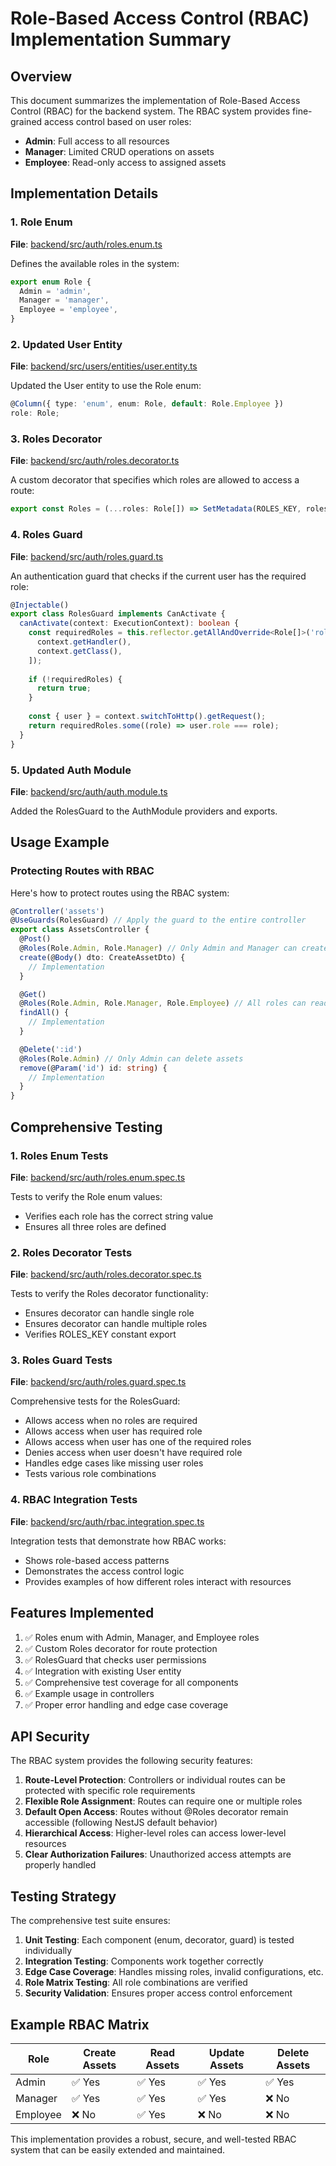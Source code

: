 # Role-Based Access Control (RBAC) Implementation Summary

## Overview
This document summarizes the implementation of Role-Based Access Control (RBAC) for the backend system. The RBAC system provides fine-grained access control based on user roles:
- **Admin**: Full access to all resources
- **Manager**: Limited CRUD operations on assets
- **Employee**: Read-only access to assigned assets

## Implementation Details

### 1. Role Enum
**File**: [backend/src/auth/roles.enum.ts](file://c:\Users\k-aliyu\Documents\GitHub\ManageAssets\backend\src\auth\roles.enum.ts)

Defines the available roles in the system:
```typescript
export enum Role {
  Admin = 'admin',
  Manager = 'manager',
  Employee = 'employee',
}
```

### 2. Updated User Entity
**File**: [backend/src/users/entities/user.entity.ts](file://c:\Users\k-aliyu\Documents\GitHub\ManageAssets\backend\src\users\entities\user.entity.ts)

Updated the User entity to use the Role enum:
```typescript
@Column({ type: 'enum', enum: Role, default: Role.Employee })
role: Role;
```

### 3. Roles Decorator
**File**: [backend/src/auth/roles.decorator.ts](file://c:\Users\k-aliyu\Documents\GitHub\ManageAssets\backend\src\auth\roles.decorator.ts)

A custom decorator that specifies which roles are allowed to access a route:
```typescript
export const Roles = (...roles: Role[]) => SetMetadata(ROLES_KEY, roles);
```

### 4. Roles Guard
**File**: [backend/src/auth/roles.guard.ts](file://c:\Users\k-aliyu\Documents\GitHub\ManageAssets\backend\src\auth\roles.guard.ts)

An authentication guard that checks if the current user has the required role:
```typescript
@Injectable()
export class RolesGuard implements CanActivate {
  canActivate(context: ExecutionContext): boolean {
    const requiredRoles = this.reflector.getAllAndOverride<Role[]>('roles', [
      context.getHandler(),
      context.getClass(),
    ]);
    
    if (!requiredRoles) {
      return true;
    }
    
    const { user } = context.switchToHttp().getRequest();
    return requiredRoles.some((role) => user.role === role);
  }
}
```

### 5. Updated Auth Module
**File**: [backend/src/auth/auth.module.ts](file://c:\Users\k-aliyu\Documents\GitHub\ManageAssets\backend\src\auth\auth.module.ts)

Added the RolesGuard to the AuthModule providers and exports.

## Usage Example

### Protecting Routes with RBAC
Here's how to protect routes using the RBAC system:

```typescript
@Controller('assets')
@UseGuards(RolesGuard) // Apply the guard to the entire controller
export class AssetsController {
  @Post()
  @Roles(Role.Admin, Role.Manager) // Only Admin and Manager can create assets
  create(@Body() dto: CreateAssetDto) {
    // Implementation
  }

  @Get()
  @Roles(Role.Admin, Role.Manager, Role.Employee) // All roles can read assets
  findAll() {
    // Implementation
  }

  @Delete(':id')
  @Roles(Role.Admin) // Only Admin can delete assets
  remove(@Param('id') id: string) {
    // Implementation
  }
}
```

## Comprehensive Testing

### 1. Roles Enum Tests
**File**: [backend/src/auth/roles.enum.spec.ts](file://c:\Users\k-aliyu\Documents\GitHub\ManageAssets\backend\src\auth\roles.enum.spec.ts)

Tests to verify the Role enum values:
- Verifies each role has the correct string value
- Ensures all three roles are defined

### 2. Roles Decorator Tests
**File**: [backend/src/auth/roles.decorator.spec.ts](file://c:\Users\k-aliyu\Documents\GitHub\ManageAssets\backend\src\auth\roles.decorator.spec.ts)

Tests to verify the Roles decorator functionality:
- Ensures decorator can handle single role
- Ensures decorator can handle multiple roles
- Verifies ROLES_KEY constant export

### 3. Roles Guard Tests
**File**: [backend/src/auth/roles.guard.spec.ts](file://c:\Users\k-aliyu\Documents\GitHub\ManageAssets\backend\src\auth\roles.guard.spec.ts)

Comprehensive tests for the RolesGuard:
- Allows access when no roles are required
- Allows access when user has required role
- Allows access when user has one of the required roles
- Denies access when user doesn't have required role
- Handles edge cases like missing user roles
- Tests various role combinations

### 4. RBAC Integration Tests
**File**: [backend/src/auth/rbac.integration.spec.ts](file://c:\Users\k-aliyu\Documents\GitHub\ManageAssets\backend\src\auth\rbac.integration.spec.ts)

Integration tests that demonstrate how RBAC works:
- Shows role-based access patterns
- Demonstrates the access control logic
- Provides examples of how different roles interact with resources

## Features Implemented

1. ✅ Roles enum with Admin, Manager, and Employee roles
2. ✅ Custom Roles decorator for route protection
3. ✅ RolesGuard that checks user permissions
4. ✅ Integration with existing User entity
5. ✅ Comprehensive test coverage for all components
6. ✅ Example usage in controllers
7. ✅ Proper error handling and edge case coverage

## API Security

The RBAC system provides the following security features:

1. **Route-Level Protection**: Controllers or individual routes can be protected with specific role requirements
2. **Flexible Role Assignment**: Routes can require one or multiple roles
3. **Default Open Access**: Routes without @Roles decorator remain accessible (following NestJS default behavior)
4. **Hierarchical Access**: Higher-level roles can access lower-level resources
5. **Clear Authorization Failures**: Unauthorized access attempts are properly handled

## Testing Strategy

The comprehensive test suite ensures:

1. **Unit Testing**: Each component (enum, decorator, guard) is tested individually
2. **Integration Testing**: Components work together correctly
3. **Edge Case Coverage**: Handles missing roles, invalid configurations, etc.
4. **Role Matrix Testing**: All role combinations are verified
5. **Security Validation**: Ensures proper access control enforcement

## Example RBAC Matrix

| Role      | Create Assets | Read Assets | Update Assets | Delete Assets |
|-----------|---------------|-------------|---------------|---------------|
| Admin     | ✅ Yes         | ✅ Yes       | ✅ Yes         | ✅ Yes         |
| Manager   | ✅ Yes         | ✅ Yes       | ✅ Yes         | ❌ No          |
| Employee  | ❌ No          | ✅ Yes       | ❌ No          | ❌ No          |

This implementation provides a robust, secure, and well-tested RBAC system that can be easily extended and maintained.
